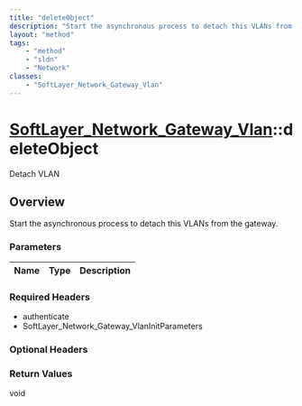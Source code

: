 ```yaml
---
title: "deleteObject"
description: "Start the asynchronous process to detach this VLANs from the gateway."
layout: "method"
tags:
    - "method"
    - "sldn"
    - "Network"
classes:
    - "SoftLayer_Network_Gateway_Vlan"
---
```

# [SoftLayer_Network_Gateway_Vlan](/reference/services/SoftLayer_Network_Gateway_Vlan)::deleteObject

Detach VLAN


## Overview 
Start the asynchronous process to detach this VLANs from the gateway. 

### Parameters 
|Name | Type | Description |
| --- | --- | --- |


### Required Headers
* authenticate
* SoftLayer_Network_Gateway_VlanInitParameters

### Optional Headers

### Return Values
void

